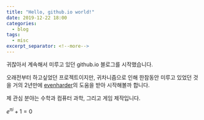 ```yaml
---
title: "Hello, github.io world!"
date: 2019-12-22 18:00
categories:
  - blog
tags:
  - misc
excerpt_separator: <!--more-->
---
```


귀찮아서 계속해서 미루고 있던 github.io 블로그를 시작했습니다.
<!--more-->
오래전부터 하고싶었던 프로젝트이지만, 귀차니즘으로 인해 한참동안 미루고 있었던 것을 거의 2년만에 [evenharder](https://evenharder.github.io/)의 도움을 받아 시작해볼까 합니다.

제 관심 분야는 수학과 컴퓨터 과학, 그리고 게임 제작입니다.

$e^{\pi i}+1=0$